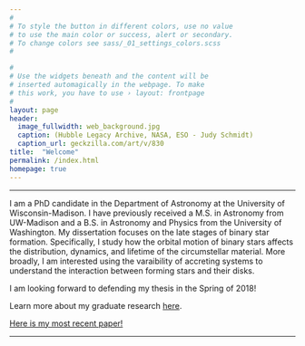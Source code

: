 ```yaml
---
#
# To style the button in different colors, use no value
# to use the main color or success, alert or secondary.
# To change colors see sass/_01_settings_colors.scss
#

#
# Use the widgets beneath and the content will be
# inserted automagically in the webpage. To make
# this work, you have to use › layout: frontpage
#
layout: page
header:
  image_fullwidth: web_background.jpg
  caption: (Hubble Legacy Archive, NASA, ESO - Judy Schmidt)
  caption_url: geckzilla.com/art/v/830
title:  "Welcome"
permalink: /index.html
homepage: true
---
```

<hr>
I am a PhD candidate in the Department of Astronomy at the University of Wisconsin-Madison. I have previously received a M.S. in Astronomy from UW-Madison and a B.S. in Astronomy and Physics from the University of Washington. My dissertation focuses on the late stages of binary star formation. Specifically, I study how the orbital motion of binary stars affects the distribution, dynamics, and lifetime of the circumstellar material. More broadly, I am interested using the varaibility of accreting systems to understand the interaction between forming stars and their disks. 

I am looking forward to defending my thesis in the Spring of 2018! 

Learn more about my graduate research <a href='https://tofflemire.github.io/research/'>here</a>.

<a href='http://adsabs.harvard.edu/abs/2017ApJ...842L..12T' target="blank">Here is my most recent paper!</a>

<hr>
